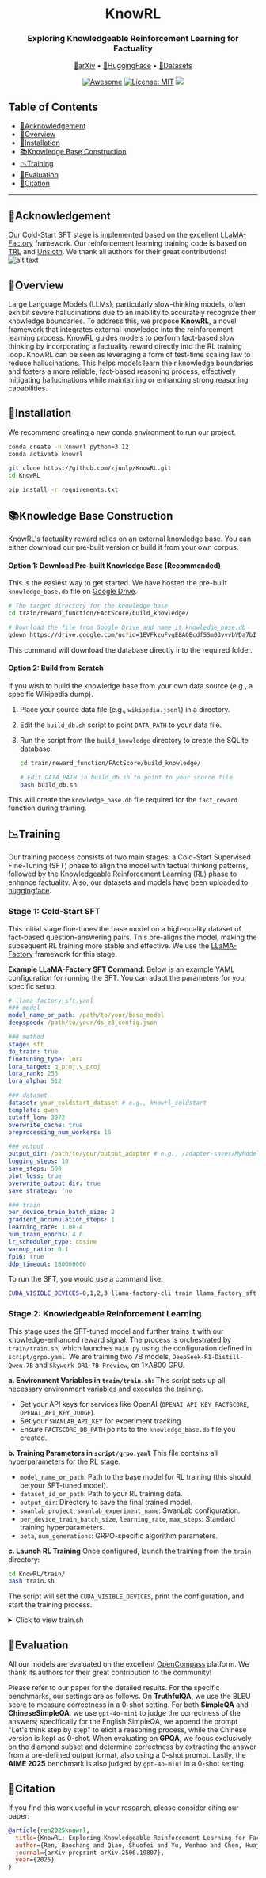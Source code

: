 <div align="center">
<h1 align="center"> KnowRL </h1>
<h3 align="center"> Exploring Knowledgeable Reinforcement Learning for Factuality </h3>

<p align="center">
  <a href="https://arxiv.org/abs/2506.19807">📄arXiv</a> •
  <a href="https://huggingface.co/collections/zjunlp/knowrl-68485613feca77696d252a1d">🤗HuggingFace</a> •
  <a href="https://huggingface.co/datasets/zjunlp/KnowRL-Train-Data">📖Datasets</a>
</p>

[![Awesome](https://awesome.re/badge.svg)](https://github.com/zjunlp/KnowRL)
[![License: MIT](https://img.shields.io/badge/License-MIT-green.svg)](https://opensource.org/licenses/MIT)
![](https://img.shields.io/github/last-commit/zjunlp/KnowRL?color=green)

</div>

## Table of Contents
- [🌻Acknowledgement](#acknowledgement)
- [🌟Overview](#overview)
- [🔧Installation](#installation)
- [📚Knowledge Base Construction](#knowledge-base-construction)
- [📉Training](#training)
- [🧐Evaluation](#evaluation)
- [🚩Citation](#citation)

---


## 🌻Acknowledgement
Our Cold-Start SFT stage is implemented based on the excellent [LLaMA-Factory](https://github.com/hiyouga/LLaMA-Factory) framework.
Our reinforcement learning training code is based on [TRL](https://github.com/huggingface/trl) and [Unsloth](https://github.com/unslothai/unsloth). We thank all authors for their great contributions!
![alt text](./assets/method.jpg)

## 🌟Overview
Large Language Models (LLMs), particularly slow-thinking models, often exhibit severe hallucinations
due to an inability to accurately recognize their knowledge boundaries. To address this, we propose **KnowRL**,
a novel framework that integrates external knowledge into the reinforcement learning process.
KnowRL guides models to perform fact-based slow thinking by incorporating a factuality reward directly into the RL training loop.
KnowRL can be seen as leveraging a form of test-time scaling law to reduce hallucinations. This helps models
learn their knowledge boundaries and fosters a more reliable, fact-based reasoning process, effectively mitigating
hallucinations while maintaining or enhancing strong reasoning capabilities.

## 🔧Installation
We recommend creating a new conda environment to run our project.

```bash
conda create -n knowrl python=3.12
conda activate knowrl

git clone https://github.com/zjunlp/KnowRL.git
cd KnowRL

pip install -r requirements.txt
```

## 📚Knowledge Base Construction

KnowRL's factuality reward relies on an external knowledge base. You can either download our pre-built version or build it from your own corpus.

#### Option 1: Download Pre-built Knowledge Base (Recommended)

This is the easiest way to get started. We have hosted the pre-built `knowledge_base.db` file on [Google Drive](https://drive.google.com/uc?id=1EVFkzuFvqE8AOEcdfSSm03vvvbVDa7bI).

```bash
# The target directory for the knowledge base
cd train/reward_function/FActScore/build_knowledge/

# Download the file from Google Drive and name it knowledge_base.db
gdown https://drive.google.com/uc?id=1EVFkzuFvqE8AOEcdfSSm03vvvbVDa7bI
```
This command will download the database directly into the required folder.

#### Option 2: Build from Scratch

If you wish to build the knowledge base from your own data source (e.g., a specific Wikipedia dump).

1.  Place your source data file (e.g., `wikipedia.jsonl`) in a directory.
2.  Edit the `build_db.sh` script to point `DATA_PATH` to your data file.
3.  Run the script from the `build_knowledge` directory to create the SQLite database.

    ```bash
    cd train/reward_function/FActScore/build_knowledge/
    
    # Edit DATA_PATH in build_db.sh to point to your source file
    bash build_db.sh
    ```

This will create the `knowledge_base.db` file required for the `fact_reward` function during training.


## 📉Training
Our training process consists of two main stages: a Cold-Start Supervised Fine-Tuning (SFT) phase
to align the model with factual thinking patterns, followed by the Knowledgeable Reinforcement Learning (RL)
phase to enhance factuality. Also, our datasets and models have been uploaded to [huggingface](https://huggingface.co/collections/zjunlp/knowrl-68485613feca77696d252a1d).

### Stage 1: Cold-Start SFT
This initial stage fine-tunes the base model on a high-quality dataset of fact-based question-answering pairs.
This pre-aligns the model, making the subsequent RL training more stable and effective.
We use the [LLaMA-Factory](https://github.com/hiyouga/LLaMA-Factory) framework for this stage.

**Example LLaMA-Factory SFT Command:**
Below is an example YAML configuration for running the SFT. You can adapt the parameters for your specific setup.

```yaml
# llama_factory_sft.yaml
### model
model_name_or_path: /path/to/your/base_model 
deepspeed: /path/to/your/ds_z3_config.json

### method
stage: sft
do_train: true
finetuning_type: lora
lora_target: q_proj,v_proj
lora_rank: 256
lora_alpha: 512

### dataset
dataset: your_coldstart_dataset # e.g., knowrl_coldstart
template: qwen
cutoff_len: 3072
overwrite_cache: true
preprocessing_num_workers: 16

### output
output_dir: /path/to/your/output_adapter # e.g., /adapter-saves/MyModel-SFT
logging_steps: 10
save_steps: 500
plot_loss: true
overwrite_output_dir: true
save_strategy: 'no'

### train
per_device_train_batch_size: 2
gradient_accumulation_steps: 1
learning_rate: 1.0e-4
num_train_epochs: 4.0
lr_scheduler_type: cosine
warmup_ratio: 0.1
fp16: true
ddp_timeout: 180000000
```
To run the SFT, you would use a command like:
```bash
CUDA_VISIBLE_DEVICES=0,1,2,3 llama-factory-cli train llama_factory_sft.yaml
```

### Stage 2: Knowledgeable Reinforcement Learning
This stage uses the SFT-tuned model and further trains it with our knowledge-enhanced reward signal. The process is orchestrated by `train/train.sh`,
which launches `main.py` using the configuration defined in `script/grpo.yaml`. We are training two 7B models, `DeepSeek-R1-Distill-Qwen-7B` and `Skywork-OR1-7B-Preview`, on 1×A800 GPU.

**a. Environment Variables in `train/train.sh`:**
This script sets up all necessary environment variables and executes the training.
   - Set your API keys for services like OpenAI (`OPENAI_API_KEY_FACTSCORE`, `OPENAI_API_KEY_JUDGE`).
   - Set your `SWANLAB_API_KEY` for experiment tracking.
   - Ensure `FACTSCORE_DB_PATH` points to the `knowledge_base.db` file you created.

**b. Training Parameters in `script/grpo.yaml`**
This file contains all hyperparameters for the RL stage.
   - `model_name_or_path`: Path to the base model for RL training (this should be your SFT-tuned model).
   - `dataset_id_or_path`: Path to your RL training data.
   - `output_dir`: Directory to save the final trained model.
   - `swanlab_project`, `swanlab_experiment_name`: SwanLab configuration.
   - `per_device_train_batch_size`, `learning_rate`, `max_steps`: Standard training hyperparameters.
   - `beta`, `num_generations`: GRPO-specific algorithm parameters.

**c. Launch RL Training**
Once configured, launch the training from the `train` directory:

```bash
cd KnowRL/train/
bash train.sh
```
The script will set the `CUDA_VISIBLE_DEVICES`, print the configuration, and start the training process.

<details>
<summary>Click to view train.sh</summary>

```bash
#!/bin/bash
# ============================================================================
# API Configuration - Replace with your actual credentials
# ============================================================================
export OPENAI_API_KEY_FACTSCORE="your_openai_api_key_here"
export OPENAI_BASE_URL_FACTSCORE="https://api.openai.com/v1"

export OPENAI_API_KEY_JUDGE="your_openai_api_key_here"
export OPENAI_API_BASE_JUDGE="https://api.openai.com/v1"

export SWANLAB_API_KEY="your_swanlab_api_key_here"
# ============================================================================
# Configuration
# ============================================================================
export FACTSCORE_DB_PATH="./FActScore/build_knowledge/knowledge_base.db"
export USE_API_MANAGER_FOR_LLM_EVAL=True
export USE_API_MANAGER_FOR_FACTSCORE=True

# Set GPU device
export CUDA_VISIBLE_DEVICES=0

# Configuration file
CONFIG_FILE="./script/grpo.yaml"

# ============================================================================
# Run Training
# ============================================================================
echo "Starting GRPO training..."
echo "Config: $CONFIG_FILE"
echo "GPU: $CUDA_VISIBLE_DEVICES"

python main.py --config "$CONFIG_FILE"

if [ $? -eq 0 ]; then
    echo "✅ Training completed successfully!"
else
    echo "❌ Training failed!"
    exit 1
fi
```
</details>


## 🧐Evaluation
All our models are evaluated on the excellent [OpenCompass](https://github.com/open-compass/opencompass) platform. We thank its authors for their great contribution to the community!

Please refer to our paper for the detailed results. For the specific benchmarks, our settings are as follows.
On **TruthfulQA**, we use the BLEU score to measure correctness in a 0-shot setting. For both **SimpleQA** and **ChineseSimpleQA**,
we use `gpt-4o-mini` to judge the correctness of the answers; specifically for the English SimpleQA, we append the prompt
"Let's think step by step" to elicit a reasoning process, while the Chinese version is kept as 0-shot. When evaluating on **GPQA**,
we focus exclusively on the diamond subset and determine correctness by extracting the answer from a pre-defined output format,
also using a 0-shot prompt. Lastly, the **AIME 2025** benchmark is also judged by `gpt-4o-mini` in a 0-shot setting.


## 🚩Citation
If you find this work useful in your research, please consider citing our paper:
```bibtex
@article{ren2025knowrl,
  title={KnowRL: Exploring Knowledgeable Reinforcement Learning for Factuality},
  author={Ren, Baochang and Qiao, Shuofei and Yu, Wenhao and Chen, Huajun and Zhang, Ningyu},
  journal={arXiv preprint arXiv:2506.19807},
  year={2025}
}
```
